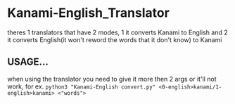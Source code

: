 # Kanami-English_Translator
theres 1 translators that have 2 modes, 1 it converts Kanami to English and 2 it converts English(it won't reword the words that it don't know) to Kanami
## USAGE...
when using the translator you need to give it more then 2 args or it'll not work,
for ex. `python3 "Kanami-English convert.py" <0-english>kanami/1-english>kanami> <"words">`

